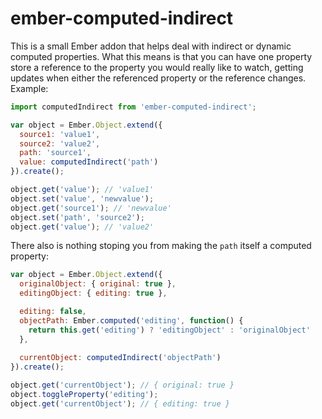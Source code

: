 # ember-computed-indirect

This is a small Ember addon that helps deal with indirect or dynamic computed properties. What this means
is that you can have one property store a reference to the property you would really like to watch,
getting updates when either the referenced property or the reference changes. Example:
 
```js
import computedIndirect from 'ember-computed-indirect';

var object = Ember.Object.extend({
  source1: 'value1',
  source2: 'value2',
  path: 'source1',
  value: computedIndirect('path')
}).create();

object.get('value'); // 'value1'
object.set('value', 'newvalue');
object.get('source1'); // 'newvalue'
object.set('path', 'source2');
object.get('value'); // 'value2'
```

There also is nothing stoping you from making the `path` itself a computed property:

```js
var object = Ember.Object.extend({
  originalObject: { original: true },
  editingObject: { editing: true },

  editing: false,
  objectPath: Ember.computed('editing', function() {
    return this.get('editing') ? 'editingObject' : 'originalObject'
  },
  
  currentObject: computedIndirect('objectPath')
}).create();

object.get('currentObject'); // { original: true }
object.toggleProperty('editing');
object.get('currentObject'); // { editing: true }
```
